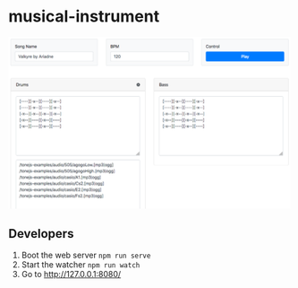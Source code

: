 # musical-instrument

![screenshot.png](screenshot.png)

## Developers

1. Boot the web server ```npm run serve```
2. Start the watcher ```npm run watch```
3. Go to http://127.0.0.1:8080/
